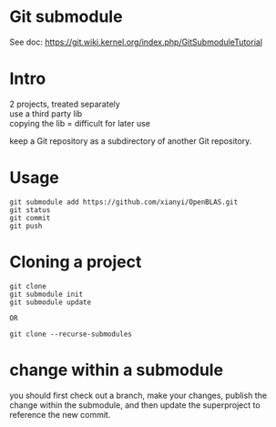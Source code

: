 # Git submodule

See doc: https://git.wiki.kernel.org/index.php/GitSubmoduleTutorial

# Intro
2 projects, treated separately  
use a third party lib  
copying the lib = difficult for later use  

keep a Git repository as a subdirectory of another Git repository.

# Usage
```
git submodule add https://github.com/xianyi/OpenBLAS.git
git status
git commit
git push
```
# Cloning a project
```
git clone
git submodule init
git submodule update

OR

git clone --recurse-submodules
```
# change within a submodule
you should first check out a branch, make your changes, publish the change within the submodule, and then update the superproject to reference the new commit.

